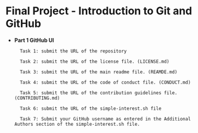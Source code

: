 # Final Project - Introduction to Git and GitHub

- **Part 1 GitHub UI**

        Task 1: submit the URL of the repository 

        Task 2: submit the URL of the license file. (LICENSE.md)

        Task 3: submit the URL of the main readme file. (REAMDE.md)

        Task 4: submit the URL of the code of conduct file. (CONDUCT.md)

        Task 5: submit the URL of the contribution guidelines file. (CONTRIBUTING.md)

        Task 6: submit the URL of the simple-interest.sh file 

        Task 7: Submit your GitHub username as entered in the Additional Authors section of the simple-interest.sh file. 
